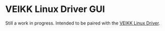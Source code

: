 # VEIKK Linux Driver GUI

Still a work in progress. Intended to be paired with the
[VEIKK Linux Driver](https://github.com/jlam55555/veikk-linux-driver).
